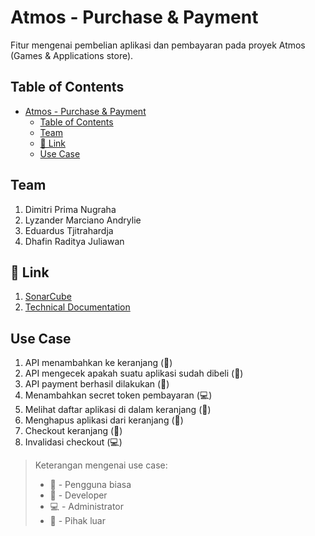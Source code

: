 # Atmos - Purchase & Payment

Fitur mengenai pembelian aplikasi dan pembayaran pada proyek Atmos (Games & Applications store).

## Table of Contents

- [Atmos - Purchase \& Payment](#atmos---purchase--payment)
  - [Table of Contents](#table-of-contents)
  - [Team](#team)
  - [🔗 Link](#-link)
  - [Use Case](#use-case)

## Team

1. Dimitri Prima Nugraha
2. Lyzander Marciano Andrylie
3. Eduardus Tjitrahardja
4. Dhafin Raditya Juliawan

## 🔗 Link

1. [SonarCube](https://sonarqube.cs.ui.ac.id/dashboard?id=atmos_purchase-payment_AYc84QdDSUPdlmizh_9z)
2. [Technical Documentation](https://drive.google.com/drive/folders/1JKYtOgqJ9fUbi6tyM-ledqqSAByglviE?usp=sharing)

## Use Case

1. API menambahkan ke keranjang (🙋)
2. API mengecek apakah suatu aplikasi sudah dibeli (🙋)
3. API payment berhasil dilakukan (🤖)
4. Menambahkan secret token pembayaran (💻)
5. Melihat daftar aplikasi di dalam keranjang (🙋)
6. Menghapus aplikasi dari keranjang (🙋)
7. Checkout keranjang (🙋)
8. Invalidasi checkout (💻)

> Keterangan mengenai use case:
> 
> - 🙋 - Pengguna biasa
> - 🧑‍ - Developer
> - 💻 - Administrator
> - 🤖 - Pihak luar
